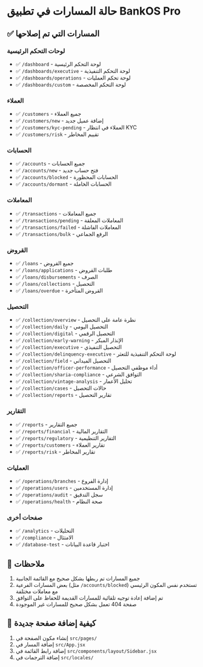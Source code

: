# حالة المسارات في تطبيق BankOS Pro

## ✅ المسارات التي تم إصلاحها

### لوحات التحكم الرئيسية
- ✅ `/dashboard` - لوحة التحكم الرئيسية
- ✅ `/dashboards/executive` - لوحة التحكم التنفيذية
- ✅ `/dashboards/operations` - لوحة تحكم العمليات
- ✅ `/dashboards/custom` - لوحة التحكم المخصصة

### العملاء
- ✅ `/customers` - جميع العملاء
- ✅ `/customers/new` - إضافة عميل جديد
- ✅ `/customers/kyc-pending` - العملاء في انتظار KYC
- ✅ `/customers/risk` - تقييم المخاطر

### الحسابات
- ✅ `/accounts` - جميع الحسابات
- ✅ `/accounts/new` - فتح حساب جديد
- ✅ `/accounts/blocked` - الحسابات المحظورة
- ✅ `/accounts/dormant` - الحسابات الخاملة

### المعاملات
- ✅ `/transactions` - جميع المعاملات
- ✅ `/transactions/pending` - المعاملات المعلقة
- ✅ `/transactions/failed` - المعاملات الفاشلة
- ✅ `/transactions/bulk` - الرفع الجماعي

### القروض
- ✅ `/loans` - جميع القروض
- ✅ `/loans/applications` - طلبات القروض
- ✅ `/loans/disbursements` - الصرف
- ✅ `/loans/collections` - التحصيل
- ✅ `/loans/overdue` - القروض المتأخرة

### التحصيل
- ✅ `/collection/overview` - نظرة عامة على التحصيل
- ✅ `/collection/daily` - التحصيل اليومي
- ✅ `/collection/digital` - التحصيل الرقمي
- ✅ `/collection/early-warning` - الإنذار المبكر
- ✅ `/collection/executive` - التحصيل التنفيذي
- ✅ `/collection/delinquency-executive` - لوحة التحكم التنفيذية للتعثر
- ✅ `/collection/field` - التحصيل الميداني
- ✅ `/collection/officer-performance` - أداء موظفي التحصيل
- ✅ `/collection/sharia-compliance` - التوافق الشرعي
- ✅ `/collection/vintage-analysis` - تحليل الأعمار
- ✅ `/collection/cases` - حالات التحصيل
- ✅ `/collection/reports` - تقارير التحصيل

### التقارير
- ✅ `/reports` - جميع التقارير
- ✅ `/reports/financial` - التقارير المالية
- ✅ `/reports/regulatory` - التقارير التنظيمية
- ✅ `/reports/customers` - تقارير العملاء
- ✅ `/reports/risk` - تقارير المخاطر

### العمليات
- ✅ `/operations/branches` - إدارة الفروع
- ✅ `/operations/users` - إدارة المستخدمين
- ✅ `/operations/audit` - سجل التدقيق
- ✅ `/operations/health` - صحة النظام

### صفحات أخرى
- ✅ `/analytics` - التحليلات
- ✅ `/compliance` - الامتثال
- ✅ `/database-test` - اختبار قاعدة البيانات

## 📝 ملاحظات

1. جميع المسارات تم ربطها بشكل صحيح مع القائمة الجانبية
2. بعض المسارات الفرعية (مثل `/accounts/blocked`) تستخدم نفس المكون الرئيسي مع معاملات مختلفة
3. تم إضافة إعادة توجيه تلقائية للمسارات القديمة للحفاظ على التوافق
4. صفحة 404 تعمل بشكل صحيح للمسارات غير الموجودة

## 🔧 كيفية إضافة صفحة جديدة

1. إنشاء مكون الصفحة في `src/pages/`
2. إضافة المسار في `src/App.jsx`
3. إضافة رابط القائمة في `src/components/layout/Sidebar.jsx`
4. إضافة الترجمات في `src/locales/`